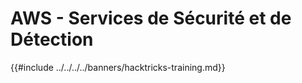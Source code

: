 # AWS - Services de Sécurité et de Détection

{{#include ../../../../banners/hacktricks-training.md}}
